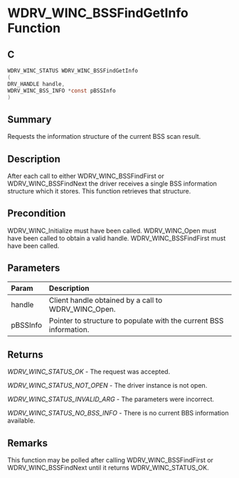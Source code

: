 # WDRV_WINC_BSSFindGetInfo Function

## C

```c
WDRV_WINC_STATUS WDRV_WINC_BSSFindGetInfo
(
DRV_HANDLE handle,
WDRV_WINC_BSS_INFO *const pBSSInfo
)
```

## Summary

Requests the information structure of the current BSS scan result.  

## Description

After each call to either WDRV_WINC_BSSFindFirst or WDRV_WINC_BSSFindNext
the driver receives a single BSS information structure which it stores.
This function retrieves that structure.

## Precondition

WDRV_WINC_Initialize must have been called. WDRV_WINC_Open must have been called to obtain a valid handle. WDRV_WINC_BSSFindFirst must have been called.  

## Parameters

| Param | Description |
|:----- |:----------- |
| handle | Client handle obtained by a call to WDRV_WINC_Open. |
| pBSSInfo | Pointer to structure to populate with the current BSS information.  

## Returns

*WDRV_WINC_STATUS_OK* - The request was accepted.

*WDRV_WINC_STATUS_NOT_OPEN* - The driver instance is not open.

*WDRV_WINC_STATUS_INVALID_ARG* - The parameters were incorrect.

*WDRV_WINC_STATUS_NO_BSS_INFO* - There is no current BBS information available.
 

## Remarks

This function may be polled after calling WDRV_WINC_BSSFindFirst or WDRV_WINC_BSSFindNext until it returns WDRV_WINC_STATUS_OK.  


